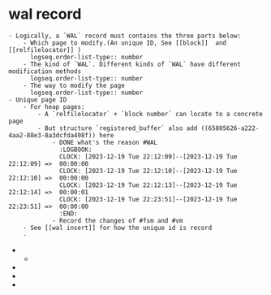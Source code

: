 # wal record
	- Logically, a `WAL` record must contains the three parts below:
		- Which page to modify.(An unique ID, See [[block]]  and [[relfilelocator]] )
		  logseq.order-list-type:: number
		- The kind of `WAL`. Different kinds of `WAL` have different modification methods
		  logseq.order-list-type:: number
		- The way to modify the page
		  logseq.order-list-type:: number
	- Unique page ID
		- For heap pages:
			- A `relfilelocator` + `block number` can locate to a concrete page
			- But structure `registered_buffer` also add ((65805626-a222-4aa2-88e3-8a3dcfda498f)) here
				- DONE what's the reason #WAL
				  :LOGBOOK:
				  CLOCK: [2023-12-19 Tue 22:12:09]--[2023-12-19 Tue 22:12:09] =>  00:00:00
				  CLOCK: [2023-12-19 Tue 22:12:10]--[2023-12-19 Tue 22:12:10] =>  00:00:00
				  CLOCK: [2023-12-19 Tue 22:12:13]--[2023-12-19 Tue 22:12:14] =>  00:00:01
				  CLOCK: [2023-12-19 Tue 22:23:51]--[2023-12-19 Tue 22:23:51] =>  00:00:00
				  :END:
				- Record the changes of #fsm and #vm
		- See [[wal insert]] for how the unique id is record
		-
-
	-
-
-
-